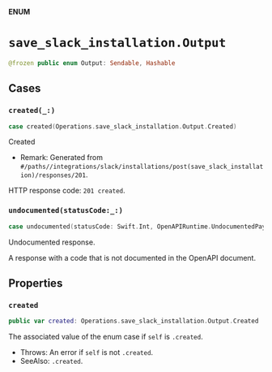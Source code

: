 **ENUM**

# `save_slack_installation.Output`

```swift
@frozen public enum Output: Sendable, Hashable
```

## Cases
### `created(_:)`

```swift
case created(Operations.save_slack_installation.Output.Created)
```

Created

- Remark: Generated from `#/paths//integrations/slack/installations/post(save_slack_installation)/responses/201`.

HTTP response code: `201 created`.

### `undocumented(statusCode:_:)`

```swift
case undocumented(statusCode: Swift.Int, OpenAPIRuntime.UndocumentedPayload)
```

Undocumented response.

A response with a code that is not documented in the OpenAPI document.

## Properties
### `created`

```swift
public var created: Operations.save_slack_installation.Output.Created
```

The associated value of the enum case if `self` is `.created`.

- Throws: An error if `self` is not `.created`.
- SeeAlso: `.created`.
